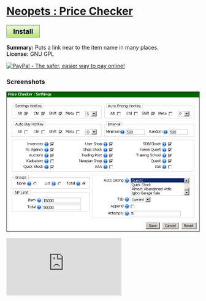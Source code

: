 # [Neopets : Price Checker](.)

[![Install](../../resources/image/install_button.jpg)](../../../../raw/master/scripts/Neopets_Price_Checker/112692.user.js)

**Summary:** Puts a link near to the item name in many places.<br />
**License:** GNU GPL<br />

[![PayPal - The safer, easier way to pay online!](https://www.paypalobjects.com/en_US/i/btn/btn_donate_SM.gif "PayPal - The safer, easier way to pay online!")](http://goo.gl/Fv19S)

### Screenshots
![Settings](Settings.png)

![Daily installs](http://gm.wesley.eti.br/count.php?type=image&id=112692)
